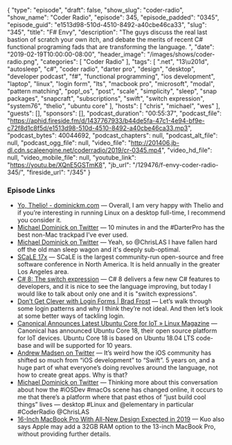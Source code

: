 {
  "type": "episode",
  "draft": false,
  "show_slug": "coder-radio",
  "show_name": "Coder Radio",
  "episode": 345,
  "episode_padded": "0345",
  "episode_guid": "e1513d98-510d-4510-8492-a40cbe46ca33",
  "slug": "345",
  "title": "F# Envy",
  "description": "The guys discuss the real last bastion of scratch your own itch, and debate the merits of recent C# functional programing fads that are transforming the language. ",
  "date": "2019-02-19T10:00:00-08:00",
  "header_image": "/images/shows/coder-radio.png",
  "categories": [
    "Coder Radio"
  ],
  "tags": [
    ".net",
    "13\u201d",
    "autosleep",
    "c#",
    "coder radio",
    "darter pro",
    "design",
    "desktop",
    "developer podcast",
    "f#",
    "functional programming",
    "ios development",
    "laptop",
    "linux",
    "login form",
    "lts",
    "macbook pro",
    "microsoft",
    "modal",
    "pattern matching",
    "pop!_os",
    "post",
    "scale",
    "simplicity",
    "sleep",
    "snap packages",
    "snapcraft",
    "subscriptions",
    "swift",
    "switch expression",
    "system76",
    "thelio",
    "ubuntu core"
  ],
  "hosts": [
    "chris",
    "michael",
    "wes"
  ],
  "guests": [],
  "sponsors": [],
  "podcast_duration": "00:55:37",
  "podcast_file": "https://aphid.fireside.fm/d/1437767933/b44de5fa-47c1-4e94-bf9e-c72f8d1c8f5d/e1513d98-510d-4510-8492-a40cbe46ca33.mp3",
  "podcast_bytes": 40044692,
  "podcast_chapters": null,
  "podcast_alt_file": null,
  "podcast_ogg_file": null,
  "video_file": "http://201406.jb-dl.cdn.scaleengine.net/coderradio/2019/cr-0345.mp4",
  "video_hd_file": null,
  "video_mobile_file": null,
  "youtube_link": "https://youtu.be/XQnE5GSTmK8",
  "jb_url": "/129476/f-envy-coder-radio-345/",
  "fireside_url": "/345"
}


### Episode Links

  * [Yo, Thelio! - dominickm.com](http://dominickm.com/yo-thelio/ "Yo, Thelio! - dominickm.com") — Overall, I am very happy with Thelio and if you’re interesting in running Linux on a desktop full-time, I recommend you consider it.
  * [Michael Dominick on Twitter](https://twitter.com/dominucco/status/1095823064745607170 "Michael Dominick on Twitter") — 10 minutes in and the #DarterPro has the best non-Mac trackpad I’ve ever used.
  * [Michael Dominick on Twitter](https://twitter.com/dominucco/status/1097424480022994944 "Michael Dominick on Twitter") — Yeah, so @ChrisLAS I have fallen hard off the old man sleep wagon and it's deeply sub-optimal.
  * [SCaLE 17x](https://www.socallinuxexpo.org/scale/17x "SCaLE 17x") — SCaLE is the largest community-run open-source and free software conference in North America. It is held annually in the greater Los Angeles area.
  * [C# 8: The switch expression](https://alexatnet.com/cs8-switch-statement/ "C# 8: The switch expression") — C# 8 delivers a few new C# features to developers, and it is nice to see the language improving, but today I would like to talk about only one and it is "switch expressions".
  * [Don’t Get Clever with Login Forms | Brad Frost](http://bradfrost.com/blog/post/dont-get-clever-with-login-forms/ "Don’t Get Clever with Login Forms | Brad Frost") — Let’s walk through some login patterns and why I think they’re not ideal. And then let’s look at some better ways of tackling login.
  * [Canonical Announces Latest Ubuntu Core for IoT » Linux Magazine](http://www.linux-magazine.com/Online/News/Canonical-Announces-Latest-Ubuntu-Core-for-IoT "Canonical Announces Latest Ubuntu Core for IoT » Linux Magazine") — Canonical has announced Ubuntu Core 18, their open source platform for IoT devices. Ubuntu Core 18 is based on Ubuntu 18.04 LTS code-base and will be supported for 10 years. 
  * [Andrew Madsen on Twitter](https://twitter.com/armadsen/status/1096881835093544962?s=12 "Andrew Madsen on Twitter") — It’s weird how the iOS community has shifted so much from “iOS development” to “Swift”. 5 years on, and a huge part of what everyone’s doing revolves around the language, not how to create great apps. Why is that? 
  * [Michael Dominick on Twitter](https://twitter.com/dominucco/status/1097178374756319233 "Michael Dominick on Twitter") — Thinking more about this conversation about how the #iOSDev #macOs scene has changed online, it occurs to me that there’s a platform where that past ethos of “just build cool things” lives — desktop #Linux and @elementary in particular #CoderRadio @ChrisLAS 
  * [16-Inch MacBook Pro With All-New Design Expected in 2019](https://www.macrumors.com/2019/02/17/16-inch-macbook-pro-2019-kuo/ "16-Inch MacBook Pro With All-New Design Expected in 2019") — Kuo also says Apple may add a 32GB RAM option to the 13-inch MacBook Pro, without providing further details. 


